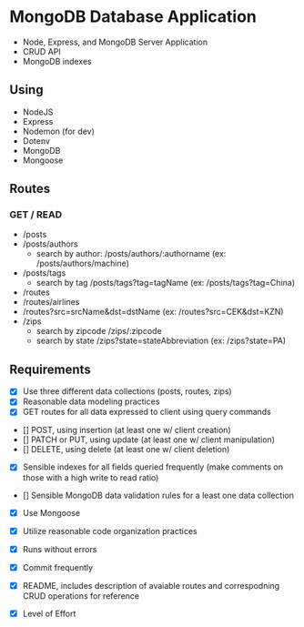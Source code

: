 # MongoDB Database Application
- Node, Express, and MongoDB Server Application
- CRUD API
- MongoDB indexes

## Using 
- NodeJS
- Express
- Nodemon (for dev)
- Dotenv
- MongoDB
- Mongoose

## Routes
### GET / READ
- /posts
- /posts/authors
    - search by author: /posts/authors/:authorname (ex: /posts/authors/machine)
- /posts/tags
    - search by tag /posts/tags?tag=tagName (ex: /posts/tags?tag=China)
- /routes
- /routes/airlines
- /routes?src=srcName&dst=dstName (ex: /routes?src=CEK&dst=KZN)
- /zips
    - search by zipcode /zips/:zipcode
    - search by state /zips?state=stateAbbreviation (ex: /zips?state=PA)

## Requirements 
- [X] Use three different data collections (posts, routes, zips)
- [X] Reasonable data modeling practices
- [X] GET routes for all data expressed to client using query commands
- [] POST, using insertion (at least one w/ client creation)
- [] PATCH or PUT, using update (at least one w/ client manipulation)
- [] DELETE, using delete (at least one w/ client deletion)
- [X] Sensible indexes for all fields queried frequently (make comments on those with a high write to read ratio)
- [] Sensible MongoDB data validation rules for a least one data collection
- [X] Use Mongoose
- [X] Utilize reasonable code organization practices
- [X] Runs without errors
- [X] Commit frequently
- [X] README, includes description of avaiable routes and correspodning CRUD operations for reference
- [X] Level of Effort


